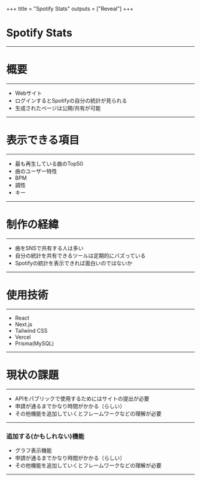 +++
title = "Spotify Stats"
outputs = ["Reveal"]
+++

<style type="text/css">
  .reveal h1,
  .reveal h2,
  .reveal h3,
  .reveal h4,
  .reveal h5,
  .reveal h6 {
    text-transform: none;
  }
  .reveal {
    font-size: 2em;
  }
</style>

# Spotify Stats

---

# 概要

---

- Webサイト
- ログインするとSpotifyの自分の統計が見られる
- 生成されたページは公開/共有が可能

---

# 表示できる項目

---

- 最も再生している曲のTop50
- 曲のユーザー特性
- BPM
- 調性
- キー

---

# 制作の経緯

---

- 曲をSNSで共有する人は多い
- 自分の統計を共有できるツールは定期的にバズっている
- Spotifyの統計を表示できれば面白いのではないか

---

# 使用技術

---

- React
- Next.js
- Tailwind CSS
- Vercel
- Prisma(MySQL)

---

# 現状の課題

--- 

- APIをパブリックで使用するためにはサイトの提出が必要
- 申請が通るまでかなり時間がかかる（らしい）
- その他機能を追加していくとフレームワークなどの理解が必要

---

### 追加する(かもしれない)機能
- グラフ表示機能
- 申請が通るまでかなり時間がかかる（らしい）
- その他機能を追加していくとフレームワークなどの理解が必要

--- 




